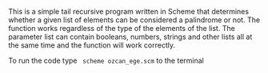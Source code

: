 This is a simple tail recursive program written in Scheme that determines 
whether a given list of elements can be considered a palindrome or not.
The function works regardless of the type of the elements of the list. 
The parameter list can contain booleans, numbers, strings and other lists all at the same time 
and the function will work correctly.

To run the code type ``` scheme ozcan_ege.scm``` to the terminal
